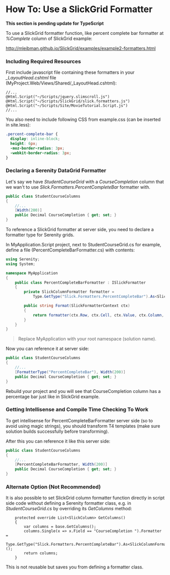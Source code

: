 # How To: Use a SlickGrid Formatter


**This section is pending update for TypeScript**



To use a SlickGrid formatter function, like percent complete bar formatter at *%Complete* column of SlickGrid example:

http://mleibman.github.io/SlickGrid/examples/example2-formatters.html


### Including Required Resources

First include javascript file containing these formatters in your *_LayoutHead.cshtml* file (MyProject.Web/Views/Shared/_LayoutHead.cshtml):

```cshtml
//...
@Html.Script("~/Scripts/jquery.slimscroll.js")
@Html.Script("~/Scripts/SlickGrid/slick.formatters.js")
@Html.Script("~/Scripts/Site/MovieTutorial.Script.js")
//...
```

You also need to include following CSS from example.css (can be inserted in site.less):

```css
.percent-complete-bar {
  display: inline-block;
  height: 6px;
  -moz-border-radius: 3px;
  -webkit-border-radius: 3px;
}
```

### Declaring a Serenity DataGrid Formatter


Let's say we have *StudentCourseGrid* with a *CourseCompletion* column that we wan't to use *Slick.Formatters.PercentCompleteBar* formatter with. 

```cs
public class StudentCourseColumns
{
    //...
    [Width(200)]
    public Decimal CourseCompletion { get; set; }
}
```

To reference a SlickGrid formatter at server side, you need to declare a formatter type for Serenity grids.

In MyApplication.Script project, next to StudentCourseGrid.cs for example, define a file (PercentCompleteBarFormatter.cs) with contents:

```cs
using Serenity;
using System;

namespace MyApplication
{
    public class PercentCompleteBarFormatter : ISlickFormatter
    {
        private SlickColumnFormatter formatter = 
            Type.GetType("Slick.Formatters.PercentCompleteBar").As<SlickColumnFormatter>();

        public string Format(SlickFormatterContext ctx)
        {
            return formatter(ctx.Row, ctx.Cell, ctx.Value, ctx.Column, ctx.Item);
        }
    }
}
```

> Replace MyApplication with your root namespace (solution name).

Now you can reference it at server side:

```cs
public class StudentCourseColumns
{
    //...
    [FormatterType("PercentCompleteBar"), Width(200)]
    public Decimal CourseCompletion { get; set; }
}
```

Rebuild your project and you will see that CourseCompletion column has a percentage bar just like in SlickGrid example.


### Getting Intellisense and Compile Time Checking To Work

To get intellisense for PercentCompleteBarFormatter server side (so to avoid using magic strings), you should transform T4 templates (make sure solution builds successfully before transforming).

After this you can reference it like this server side:


```cs
public class StudentCourseColumns
{
    //...
    [PercentCompleteBarFormatter, Width(200)]
    public Decimal CourseCompletion { get; set; }
}
```


### Alternate Option (Not Recommended)


It is also possible to set SlickGrid column formatter function directly in script side code without defining a Serenity formatter class, e.g. in *StudentCourseGrid.cs* by overriding its *GetColumns* method:

        protected override List<SlickColumn> GetColumns()
        {
            var columns = base.GetColumns();
            columns.Single(x => x.Field == "CourseCompletion ").Formatter = 
                Type.GetType("Slick.Formatters.PercentCompleteBar").As<SlickColumnFormatter>();
            return columns;
        }

This is not reusable but saves you from defining a formatter class.
